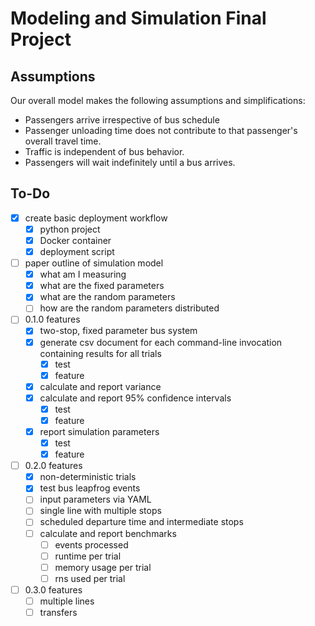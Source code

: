 # Modeling and Simulation Final Project

## Assumptions

Our overall model makes the following assumptions and simplifications:
- Passengers arrive irrespective of bus schedule
- Passenger unloading time does not contribute to that passenger's
  overall travel time.
- Traffic is independent of bus behavior.
- Passengers will wait indefinitely until a bus arrives.

## To-Do

- [X] create basic deployment workflow
  - [X] python project
  - [X] Docker container
  - [X] deployment script
- [ ] paper outline of simulation model
  - [X] what am I measuring
  - [X] what are the fixed parameters
  - [X] what are the random parameters
  - [ ] how are the random parameters distributed
- [ ] 0.1.0 features
  - [X] two-stop, fixed parameter bus system
  - [X] generate csv document for each command-line invocation
    containing results for all trials
    - [X] test
    - [X] feature
  - [X] calculate and report variance
  - [X] calculate and report 95% confidence intervals
    - [X] test
    - [X] feature
  - [X] report simulation parameters
    - [X] test
    - [X] feature
- [ ] 0.2.0 features
  - [X] non-deterministic trials
  - [X] test bus leapfrog events
  - [ ] input parameters via YAML
  - [ ] single line with multiple stops
  - [ ] scheduled departure time and intermediate stops
  - [ ] calculate and report benchmarks
    - [ ] events processed
    - [ ] runtime per trial
    - [ ] memory usage per trial
    - [ ] rns used per trial
- [ ] 0.3.0 features
  - [ ] multiple lines
  - [ ] transfers

